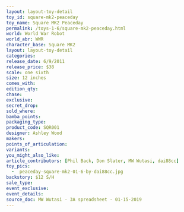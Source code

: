 ```yaml
---
layout: layout-toy-detail 
toy_id: square-mk2-peaceday
toy_name: Square MK2 Peaceday
permalink: /toys-1-6/square-mk2-peaceday.html
world: World War Robot
world_abr: WWR
character_base: Square MK2
layout: layout-toy-detail
categories: 
release_date: 6/9/2011
release_price: $38 
scale: one sixth
size: 12 inches
comes_with: 
edition_qty: 
chase: 
exclusive: 
secret_drop: 
sold_where: 
bamba_points: 
packaging_type: 
product_code: SQR001
designer: Ashley Wood
makers: 
points_of_articulation: 
variants: 
you_might_also_like: 
article_contributors: [Phil Back, Don Slater, MW Wutasi, dai88cc]
toy_pics: 
  -  peaceday-square-mk2-01-6-by-dai88cc.jpg
backstory: $12 S/H
sale_type: 
event_exclusive: 
event_details: 
source_doc: MW Wutasi - 3A spreadsheet - 01-15-2019
---
```

